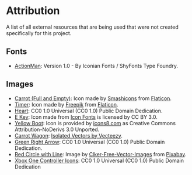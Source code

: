 # Attribution

A list of all external resources that are being used that were not created specifically for this project.

## Fonts

- [ActionMan](https://www.fontsquirrel.com/fonts/action-man): Version 1.0 - By Iconian Fonts / ShyFonts Type Foundry.

## Images

- [Carrot (Full and Empty)](https://www.flaticon.com/free-icon/carrot_135456): Icon made by [Smashicons](https://www.flaticon.com/authors/smashicons) from [Flaticon](https://www.flaticon.com).
- [Timer](https://www.flaticon.com/free-icon/timer-clock_27133): Icon made by [Freepik](https://www.flaticon.com/authors/freepik) from [Flaticon](https://www.flaticon.com).
- [Heart](https://freesvg.org/heart-icon): CC0 1.0 Universal (CC0 1.0) Public Domain Dedication.
- [E Key](https://www.onlinewebfonts.com/icon/527993): Icon made from [Icon Fonts](http://www.onlinewebfonts.com/icon) is licensed by CC BY 3.0.
- [Yellow Boot](https://iconsplace.com/yellow-icons/boots-icon-19): Icon is provided by [icons8.com](https://icons8.com) as Creative Commons Attribution-NoDerivs 3.0 Unported.
- [Carrot Wagon](https://www.vecteezy.com/vector-art/373832-fresh-carrots-in-wooden-wagon): [Isolated Vectors by Vecteezy](https://www.vecteezy.com/free-vector/isolated).
- [Green Right Arrow](https://www.iconsdb.com/green-icons/arrow-icon.html): CC0 1.0 Universal (CC0 1.0) Public Domain Dedication.
- [Red Circle with Line](https://pixabay.com/vectors/no-symbol-prohibition-sign-39767/): Image by [Clker-Free-Vector-Images](https://pixabay.com/users/Clker-Free-Vector-Images-3736/?utm_source=link-attribution&amp;utm_medium=referral&amp;utm_campaign=image&amp;utm_content=39767) from [Pixabay](https://pixabay.com/?utm_source=link-attribution&amp;utm_medium=referral&amp;utm_campaign=image&amp;utm_content=39767).
- [Xbox One Controller Icons](https://opengameart.org/content/free-keyboard-and-controllers-prompts-pack): CC0 1.0 Universal (CC0 1.0)
Public Domain Dedication